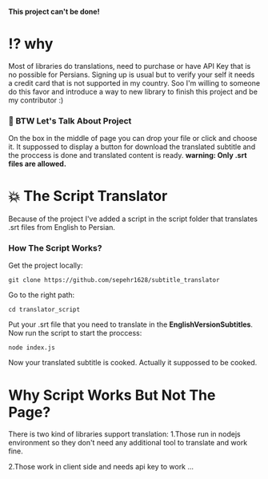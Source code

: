 **This project can't be done!**

# ⁉️ why
Most of libraries do translations, need to purchase or have API Key that is no possible for Persians.
Signing up is usual but to verify your self it needs a credit card that is not supported in my country. Soo I'm willing to someone do this favor and introduce a way to new library to finish this project and be my contributor :)

### 🌟 BTW Let's Talk About Project
On the box in the middle of page you can drop your file or click and choose it. It suppossed to display a button for download the translated subtitle and the proccess is done and translated content is ready.
**warning: Only .srt files are allowed.**

# 💥 The Script Translator
Because of the project I've added a script in the script folder that translates .srt files from English to Persian. 

### How The Script Works?
Get the project locally:
```
git clone https://github.com/sepehr1628/subtitle_translator
```

Go to the right path:
```
cd translator_script
```

Put your .srt file that you need to translate in the **EnglishVersionSubtitles**.
Now run the script to start the proccess:
```
node index.js
```

Now your translated subtitle is cooked. Actually it suppossed to be cooked.

# Why Script Works But Not The Page?
There is two kind of libraries support translation:
1.Those run in nodejs environment so they don't need any additional tool to translate and work fine.

2.Those work in client side and needs api key to work
...
